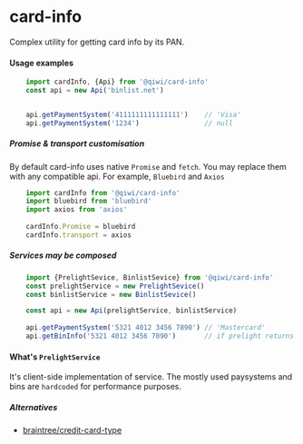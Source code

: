 # card-info
Complex utility for getting card info by its PAN.


#### Usage examples

```javascript
    import cardInfo, {Api} from '@qiwi/card-info'
    const api = new Api('binlist.net')


    api.getPaymentSystem('4111111111111111')    // 'Visa'
    api.getPaymentSystem('1234')                // null
```

##### Promise & transport customisation
By default card-info uses native `Promise` and `fetch`. You may replace them with any compatible api. For example, `Bluebird` and `Axios`
```javascript
    import cardInfo from '@qiwi/card-info'
    import bluebird from 'bluebird'
    import axios from 'axios'
    
    cardInfo.Promise = bluebird
    cardInfo.transport = axios
```

##### Services may be composed
```javascript
    import {PrelightSevice, BinlistSevice} from '@qiwi/card-info'
    const prelightService = new PrelightSevice()
    const binlistService = new BinlistSevice()

    const api = new Api(prelightService, binlistService)
    
    api.getPaymentSystem('5321 4012 3456 7890') // 'Mastercard'
    api.getBinInfo('5321 4012 3456 7890')       // if prelight returns null, the request would be processed with binlist.net backend
```

#### What's `PrelightService`
It's client-side implementation of service. The mostly used paysystems and bins are `hardcoded` for performance purposes.


##### Alternatives

* [braintree/credit-card-type](https://github.com/braintree/credit-card-type)
